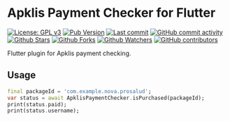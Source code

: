 # Apklis Payment Checker for Flutter

[![License: GPL v3](https://img.shields.io/badge/License-GPLv3-blue.svg)](https://www.gnu.org/licenses/gpl-3.0)
[![Pub Version](https://img.shields.io/pub/v/apklis_payment_checker)](https://pub.dev/packages/apklis_payment_checker)
[![Last commit](https://img.shields.io/github/last-commit/fluttercuba/apklis-payment-checker-flutter.svg?style=flat)](https://github.com/fluttercuba/apklis-payment-checker-flutter/commits)
[![GitHub commit activity](https://img.shields.io/github/commit-activity/m/fluttercuba/apklis-payment-checker-flutter)](https://github.com/fluttercuba/apklis-payment-checker-flutter/commits)
[![Github Stars](https://img.shields.io/github/stars/fluttercuba/apklis-payment-checker-flutter?style=flat&logo=github)](https://github.com/fluttercuba/apklis-payment-checker-flutter/stargazers)
[![Github Forks](https://img.shields.io/github/forks/fluttercuba/apklis-payment-checker-flutter?style=flat&logo=github)](https://github.com/fluttercuba/apklis-payment-checker-flutter/network/members)
[![Github Watchers](https://img.shields.io/github/watchers/fluttercuba/apklis-payment-checker-flutter?style=flat&logo=github)](https://github.com/fluttercuba/apklis-payment-checker-flutter)
[![GitHub contributors](https://img.shields.io/github/contributors/fluttercuba/apklis-payment-checker-flutter)](https://github.com/fluttercuba/apklis-payment-checker-flutter/graphs/contributors)

Flutter plugin for Apklis payment checking.

## Usage

```dart
final packageId = 'com.example.nova.prosalud';
var status = await ApklisPaymentChecker.isPurchased(packageId);
print(status.paid);
print(status.username);
```
